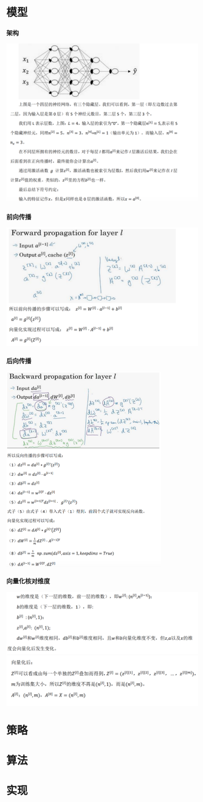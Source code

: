 # 模型



### 架构

<img src="../img/ml/9.png" alt="1" style="zoom:50%;" />



### 前向传播

<img src="../img/ml/10.png" alt="1" style="zoom:50%;" />



### 后向传播

<img src="../img/ml/11.png" alt="1" style="zoom:50%;" />

### 向量化核对维度

<img src="../img/ml/12.png" alt="1" style="zoom:50%;" />

<img src="../img/ml/13.png" alt="1" style="zoom:50%;" />

# 策略

# 算法

# 实现

